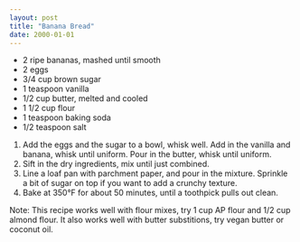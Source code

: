 ```yaml
---
layout: post
title: "Banana Bread"
date: 2000-01-01
---
```


- 2 ripe bananas, mashed until smooth
- 2 eggs
- 3/4 cup brown sugar
- 1 teaspoon vanilla
- 1/2 cup butter, melted and cooled
- 1 1/2 cup flour
- 1 teaspoon baking soda
- 1/2 teaspoon salt

1. Add the eggs and the sugar to a bowl, whisk well. Add in the vanilla and banana, whisk until uniform. Pour in the butter, whisk until uniform.
2. Sift in the dry ingredients, mix until just combined.
3. Line a loaf pan with parchment paper, and pour in the mixture. Sprinkle a bit of sugar on top if you want to add a crunchy texture.
4. Bake at 350°F for about 50 minutes, until a toothpick pulls out clean.

Note: This recipe works well with flour mixes, try 1 cup AP flour and 1/2 cup almond flour. It also works well with butter substitions, try vegan butter or coconut oil.